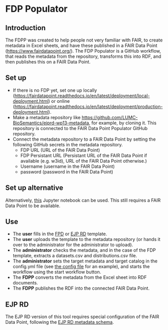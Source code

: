 # FDP Populator
## Introduction
The FDPP was created to help people not very familiar with FAIR, to create metadata in Excel sheets, and have these published in a FAIR Data Point (https://www.fairdatapoint.org/). The FDP Populator is a GitHub workflow, that reads the metadata from the repository, transforms this into RDF, and then publishes this on a FAIR Data Point.

## Set up
* If there is no FDP yet, set one up locally (https://fairdatapoint.readthedocs.io/en/latest/deployment/local-deployment.html) or online (https://fairdatapoint.readthedocs.io/en/latest/deployment/production-deployment.html).
* Make a metadata repository like https://github.com/LUMC-BioSemantics/ejprd-wp13-metadata, for example, by cloning it. This repository is connected to the FAIR Data Point Populator GitHub repository.
* Connect the metadata repository to a FAIR Data Point by setting the following GitHub secrets in the metadata repository.
	* FDP URL (URL of the FAIR Data Point)
	* FDP Persistant URL (Persistant URL of the FAIR Data Point if available (e.g. w3id), URL of the FAIR Data Point otherwise.)
	* Username (username in the FAIR Data Point)
	* password (password in the FAIR Data Point)

## Set up alternative
Alternatively, [this](https://colab.research.google.com/drive/1YeARH-hBJbg5Nz2MMnCB3RmS0uvXOHyU?usp=sharing) Jupyter notebook can be used. This still requires a FAIR Data Point to be available.

## Use
* The **user** fills in the [FPD](https://github.com/LUMC-BioSemantics/EJP-RD-WP13-FDP-template) or [EJP RD](https://github.com/ejp-rd-vp/resource-metadata-schema/blob/master/template/EJPRD%20Resource%20Metadata%20template.xlsx) template.
* The **user** uploads the template to the metadata repository (or hands it over to the administrator for the administrator to upload).
* The **administrator** checks the metadata, and in the case of the FDP template, extracts a datasets.csv and distributions.csv file.
* The **administrator** sets the target metadata and target catalog in the config.yml file (see [the config file](https://github.com/jdwijnbergen/fdp-populator/blob/main/config.yml) for an example), and starts the workflow using the start workflow button.
* The **FDPP** converts the metadata from the Excel sheet into RDF documents.
* The **FDPP** publishes the RDF into the connected FAIR Data Point.

## EJP RD
The EJP RD version of this tool requires special configuration of the FAIR Data Point, following the [EJP RD metadata schema](https://github.com/ejp-rd-vp/resource-metadata-schema).
